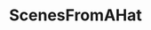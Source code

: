 ---
title: ScenesFromAHat
crosslinks:
- youtubefactsbot
- xkcd
- MassdropBot
- autourbanbot
- Hoedown
- totallynotrobots
- tmsbmeta
- IfYouKnowWhatIMean
- WritingPrompts
- todayilearned
- FrenchWestIndies
- ShittyFanTheories
- empiredidnothingwrong
- mildlyinteresting
- john_yukis_bots
- MathJokes
- youtubot
- NoRules
- SubredditDrama
- BannedSubs
---